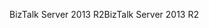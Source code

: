 <span data-ttu-id="c1b78-101">BizTalk Server 2013 R2</span><span class="sxs-lookup"><span data-stu-id="c1b78-101">BizTalk Server 2013 R2</span></span>